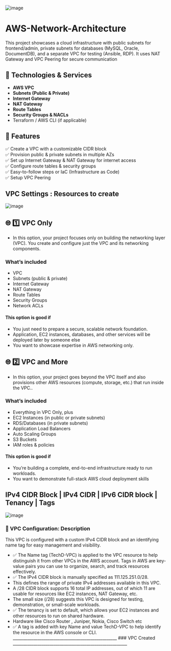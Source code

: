 ![image](https://github.com/user-attachments/assets/cde7c484-9962-4217-915b-699e812e1845)

# AWS-Network-Architecture
This project showcases a cloud infrastructure with public subnets for frontend/admin, private subnets for databases (MySQL, Oracle, DocumentDB), and a separate VPC for testing (Ansible, RDP). It uses NAT Gateway and VPC Peering for secure communication

## 🧰 Technologies & Services

- **AWS VPC**
- **Subnets (Public & Private)**
- **Internet Gateway**
- **NAT Gateway**
- **Route Tables**
- **Security Groups & NACLs**
- Terraform / AWS CLI (if applicable)

## 🚀 Features

✅ Create a VPC with a customizable CIDR block  
✅ Provision public & private subnets in multiple AZs  
✅ Set up Internet Gateway & NAT Gateway for internet access  
✅ Configure route tables & security groups  
✅ Easy-to-follow steps or IaC (Infrastructure as Code)<br/>
✅ Setup VPC Peering

## VPC Settings : Resources to create 
![image](https://github.com/user-attachments/assets/50d4c07b-deea-40c5-97e0-99967f3a71d3)

## 🌐 1️⃣ VPC Only
- In this option, your project focuses only on building the networking layer (VPC).
  You create and configure just the VPC and its networking components.

### What’s included
- VPC
- Subnets (public & private)
- Internet Gateway
- NAT Gateway
- Route Tables
- Security Groups
- Network ACLs

#### This option is good if
- You just need to prepare a secure, scalable network foundation.
- Application, EC2 instances, databases, and other services will be deployed later by someone else
- You want to showcase expertise in AWS networking only.

## 🌐 2️⃣ VPC and More
- In this option, your project goes beyond the VPC itself and also provisions other AWS resources (compute, storage, etc.)   that run inside the VPC..

### What’s included
- Everything in VPC Only, plus
- EC2 Instances (in public or private subnets)
- RDS/Databases (in private subnets)
- Application Load Balancers
- Auto Scaling Groups
- S3 Buckets
- IAM roles & policies

#### This option is good if
- You’re building a complete, end-to-end infrastructure ready to run workloads.
- You want to demonstrate full-stack AWS cloud deployment skills

## IPv4 CIDR Block | IPv4 CIDR | IPv6 CIDR block | Tenancy | Tags
![image](https://github.com/user-attachments/assets/f2cf3433-2801-422e-bb64-270ed7eb0e53)

### 📄 VPC Configuration: Description
This VPC is configured with a custom IPv4 CIDR block and an identifying name tag for easy management and visibility.
- ✅ The Name tag (TechD-VPC) is applied to the VPC resource to help distinguish it from other VPCs in the AWS account. Tags in AWS are key-value pairs you can use to organize, search, and track resources effectively.
- ✅ The IPv4 CIDR block is manually specified as 111.125.251.0/28.
- This defines the range of private IPv4 addresses available in this VPC.
- A /28 CIDR block supports 16 total IP addresses, out of which 11 are usable for resources like EC2 instances, NAT Gateway, etc.
- The small size (/28) suggests this VPC is designed for testing, demonstration, or small-scale workloads.
- ✅ The tenancy is set to default, which allows your EC2 instances and other resources to run on shared hardware.
- Hardware like Cisco Router , Juniper, Nokia, Cisco Switch etc
- ✅ A tag is added with key Name and value TechD-VPC to help identify the resource in the AWS console or CLI.
___________________________________________________ ### VPC Created ________________________________________________________

